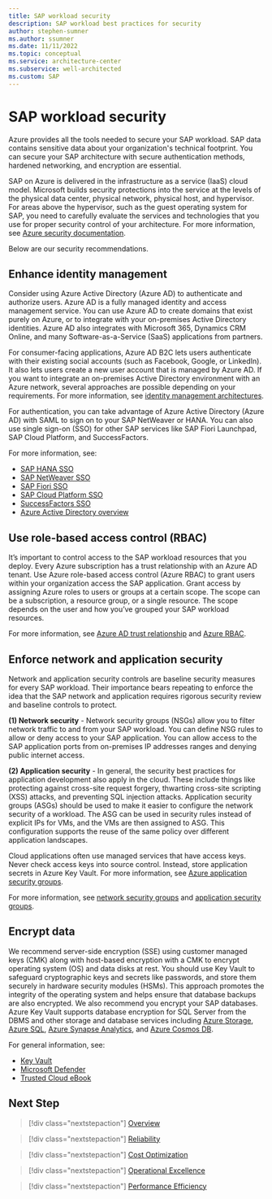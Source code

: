 ```yaml
---
title: SAP workload security
description: SAP workload best practices for security
author: stephen-sumner
ms.author: ssumner
ms.date: 11/11/2022
ms.topic: conceptual
ms.service: architecture-center
ms.subservice: well-architected
ms.custom: SAP
---
```


# SAP workload security

Azure provides all the tools needed to secure your SAP workload. SAP data contains sensitive data about your organization's technical footprint. You can secure your SAP architecture with secure authentication methods, hardened networking, and encryption are essential.

SAP on Azure is delivered in the infrastructure as a service (IaaS) cloud model. Microsoft builds security protections into the service at the levels of the physical data center, physical network, physical host, and hypervisor. For areas above the hypervisor, such as the guest operating system for SAP, you need to carefully evaluate the services and technologies that you use for proper security control of your architecture. For more information, see [Azure security documentation](/azure/security/).

Below are our security recommendations.

## Enhance identity management

Consider using Azure Active Directory (Azure AD) to authenticate and authorize users. Azure AD is a fully managed identity and access management service. You can use Azure AD to create domains that exist purely on Azure, or to integrate with your on-premises Active Directory identities. Azure AD also integrates with Microsoft 365, Dynamics CRM Online, and many Software-as-a-Service (SaaS) applications from partners.

For consumer-facing applications, Azure AD B2C lets users authenticate with their existing social accounts (such as Facebook, Google, or LinkedIn). It also lets users create a new user account that is managed by Azure AD. If you want to integrate an on-premises Active Directory environment with an Azure network, several approaches are possible depending on your requirements. For more information, see [identity management architectures](/azure/architecture/reference-architectures/identity/).

For authentication, you can take advantage of Azure Active Directory (Azure AD) with SAML to sign on to your SAP NetWeaver or HANA. You can also use single sign-on (SSO) for other SAP services like SAP Fiori Launchpad, SAP Cloud Platform, and SuccessFactors.

For more information, see:

- [SAP HANA SSO](/azure/active-directory/saas-apps/saphana-tutorial)
- [SAP NetWeaver SSO](/azure/active-directory/saas-apps/sap-netweaver-tutorial)
- [SAP Fiori SSO](/azure/active-directory/saas-apps/sap-fiori-tutorial)
- [SAP Cloud Platform SSO](/azure/active-directory/saas-apps/sap-hana-cloud-platform-tutorial)
- [SuccessFactors SSO](/azure/active-directory/saas-apps/successfactors-tutorial)
- [Azure Active Directory overview](/azure/active-directory/)

## Use role-based access control (RBAC)

It’s important to control access to the SAP workload resources that you deploy. Every Azure subscription has a trust relationship with an Azure AD tenant. Use Azure role-based access control (Azure RBAC) to grant users within your organization access the SAP application. Grant access by assigning Azure roles to users or groups at a certain scope. The scope can be a subscription, a resource group, or a single resource. The scope depends on the user and how you’ve grouped your SAP workload resources.

For more information, see [Azure AD trust relationship](/azure/active-directory/fundamentals/active-directory-how-subscriptions-associated-directory) and [Azure RBAC](/azure/role-based-access-control/overview).

## Enforce network and application security

Network and application security controls are baseline security measures for every SAP workload. Their importance bears repeating to enforce the idea that the SAP network and application requires rigorous security review and baseline controls to protect.  

**(1) Network security** - Network security groups (NSGs) allow you to filter network traffic to and from your SAP workload. You can define NSG rules to allow or deny access to your SAP application. You can allow access to the SAP application ports from on-premises IP addresses ranges and denying public internet access.

**(2) Application security** - In general, the security best practices for application development also apply in the cloud. These include things like protecting against cross-site request forgery, thwarting cross-site scripting (XSS) attacks, and preventing SQL injection attacks. Application security groups (ASGs) should be used to make it easier to configure the network security of a workload. The ASG can be used in security rules instead of explicit IPs for VMs, and the VMs are then assigned to ASG. This configuration supports the reuse of the same policy over different application landscapes.

Cloud applications often use managed services that have access keys. Never check access keys into source control. Instead, store application secrets in Azure Key Vault. For more information, see [Azure application security groups](/azure/virtual-network/application-security-groups).

For more information, see [network security groups](/azure/virtual-network/network-security-groups-overview) and [application security groups](/azure/virtual-network/application-security-groups).

## Encrypt data

We recommend server-side encryption (SSE) using customer managed keys (CMK) along with host-based encryption with a CMK to encrypt operating system (OS) and data disks at rest.  You should use Key Vault to safeguard cryptographic keys and secrets like passwords, and store them securely in hardware security modules (HSMs). This approach promotes the integrity of the operating system and helps ensure that database backups are also encrypted. We also recommend you encrypt your SAP databases. Azure Key Vault supports database encryption for SQL Server from the DBMS and other storage and database services including [Azure Storage](/azure/storage/common/storage-service-encryption), [Azure SQL](/azure/azure-sql/database/always-encrypted-azure-key-vault-configure), [Azure Synapse Analytics](/azure/synapse-analytics/sql-data-warehouse/sql-data-warehouse-encryption-tde), and [Azure Cosmos DB](/azure/cosmos-db/database-security?tabs=sql-api).

For general information, see:

- [Key Vault](/azure/key-vault/general/basic-concepts)
- [Microsoft Defender](/azure/defender-for-cloud/defender-for-cloud-introduction)
- [Trusted Cloud eBook](https://azure.microsoft.com/explore/trusted-cloud/)

## Next Step

>[!div class="nextstepaction"]
>[Overview](./overview.md)

>[!div class="nextstepaction"]
>[Reliability](./reliability.md)

>[!div class="nextstepaction"]
>[Cost Optimization](./cost-optimization.md)

>[!div class="nextstepaction"]
>[Operational Excellence](./operational-excellence.md)

>[!div class="nextstepaction"]
>[Performance Efficiency](./performance-efficiency.md)
